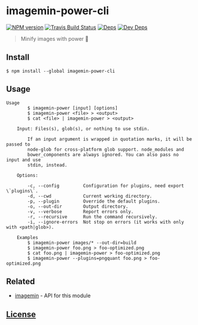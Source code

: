 # imagemin-power-cli 

[![NPM version](https://img.shields.io/npm/v/imagemin-power-cli.svg)](https://www.npmjs.org/package/imagemin-power-cli) [![Travis Build Status](https://img.shields.io/travis/itgalaxy/imagemin-power-cli/master.svg?label=build)](https://travis-ci.org/itgalaxy/imagemin-power-cli) [![Deps](https://david-dm.org/itgalaxy/imagemin-power-cli/status.svg)](https://david-dm.org/itgalaxy/imagemin-power-cli#info=dependencies&view=table) [![Dev Deps](https://david-dm.org/itgalaxy/imagemin-power-cli/dev-status.svg)](https://david-dm.org/itgalaxy/imagemin-power-cli#info=devDependencies&view=table)

> Minify images with power :muscle: 

## Install

```shell
$ npm install --global imagemin-power-cli
```

## Usage

```shell
Usage
        $ imagemin-power [input] [options]
        $ imagemin-power <file> > <output>
        $ cat <file> | imagemin-power > <output>
        
    Input: Files(s), glob(s), or nothing to use stdin.
      
        If an input argument is wrapped in quotation marks, it will be passed to
        node-glob for cross-platform glob support. node_modules and
        bower_components are always ignored. You can also pass no input and use
        stdin, instead.

    Options:

        -c, --config         Configuration for plugins, need export \`plugins\`.
        -d, --cwd            Current working directory.
        -p, --plugin         Override the default plugins.
        -o, --out-dir        Output directory.
        -v, --verbose        Report errors only.
        -r, --recursive      Run the command recursively.
        -i, --ignore-errors  Not stop on errors (it works with only with <path|glob>).

    Examples
        $ imagemin-power images/* --out-dir=build
        $ imagemin-power foo.png > foo-optimized.png
        $ cat foo.png | imagemin-power > foo-optimized.png
        $ imagemin-power --plugins=pngquant foo.png > foo-optimized.png
```

## Related

- [imagemin](https://github.com/imagemin/imagemin) - API for this module

## [License](LICENSE.md)
